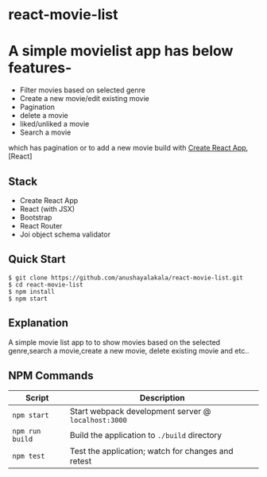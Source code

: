 # react-movie-list

# A simple movielist app has below features-

- Filter movies based on selected genre
- Create a new movie/edit existing movie
- Pagination
- delete a movie
- liked/unliked a movie
- Search a movie

which has pagination or to add a new movie build with [Create React App](https://github.com/facebookincubator/create-react-app),[React]

## Stack

- Create React App
- React (with JSX)
- Bootstrap
- React Router
- Joi object schema validator

## Quick Start

```shell
$ git clone https://github.com/anushayalakala/react-movie-list.git
$ cd react-movie-list
$ npm install
$ npm start
```

## Explanation

A simple movie list app to to show movies based on the selected genre,search a movie,create a new movie, delete existing movie and etc..

## NPM Commands

| Script          | Description                                         |
| --------------- | --------------------------------------------------- |
| `npm start`     | Start webpack development server @ `localhost:3000` |
| `npm run build` | Build the application to `./build` directory        |
| `npm test`      | Test the application; watch for changes and retest  |
